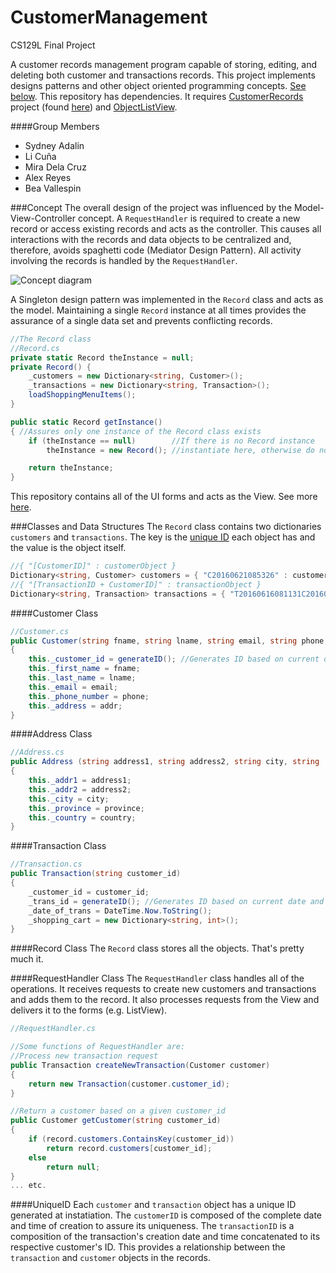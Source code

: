 # CustomerManagement
CS129L Final Project

A customer records management program capable of storing, editing, and deleting both customer and transactions records. This
project implements designs patterns and other object oriented programming concepts. [See below](#concept).
This repository has dependencies. It requires [CustomerRecords](https://github.com/alexako/CustomerRecords) project (found [here](https://github.com/alexako/CustomerRecords)) and [ObjectListView](http://objectlistview.sourceforge.net/cs/gettingStarted.html).

####Group Members
+ Sydney Adalin
+ Li Cuña
+ Mira Dela Cruz
+ Alex Reyes
+ Bea Vallespin

###Concept
The overall design of the project was influenced by the Model-View-Controller concept. A `RequestHandler` is required to create a new record or access existing records and acts as the controller. This causes all interactions with the records and data objects to be centralized and, therefore, avoids spaghetti code (Mediator Design Pattern). All activity involving the records is handled by the `RequestHandler`.

![Concept diagram][mvcdiagram]

A Singleton design pattern was implemented in the `Record` class and acts as the model. Maintaining a single `Record`
instance at all times provides the assurance of a single data set and prevents conflicting records.

```csharp
//The Record class
//Record.cs
private static Record theInstance = null;
private Record() {
    _customers = new Dictionary<string, Customer>();
    _transactions = new Dictionary<string, Transaction>();
    loadShoppingMenuItems();
}

public static Record getInstance()
{ //Assures only one instance of the Record class exists
    if (theInstance == null)        //If there is no Record instance 
        theInstance = new Record(); //instantiate here, otherwise do nothing

    return theInstance;
}
```

This repository contains all of the UI forms and acts as the View. See more [here](https://github.com/alexako/CustomerRecords).

###Classes and Data Structures
The `Record` class contains two dictionaries `customers` and `transactions`. The key is the [unique ID](#uniqueid) each object has and
the value is the object itself.

```csharp
//{ "[CustomerID]" : customerObject }
Dictionary<string, Customer> customers = { "C20160621085326" : customer }
//{ "[TransactionID + CustomerID]" : transactionObject }
Dictionary<string, Transaction> transactions = { "T20160616081131C20160621085326" : transaction }
```

####Customer Class
```csharp
//Customer.cs
public Customer(string fname, string lname, string email, string phone, Address addr)
{
    this._customer_id = generateID(); //Generates ID based on current date and time (YYYYMMDDHHmmSS)
    this._first_name = fname;
    this._last_name = lname;
    this._email = email;
    this._phone_number = phone;
    this._address = addr;
}
```

####Address Class
```csharp
//Address.cs
public Address (string address1, string address2, string city, string  province, string country)
{
    this._addr1 = address1;
    this._addr2 = address2;
    this._city = city;
    this._province = province;
    this._country = country;
}
```

####Transaction Class
```csharp
//Transaction.cs
public Transaction(string customer_id)
{
    _customer_id = customer_id;
    _trans_id = generateID(); //Generates ID based on current date and time + the corresponding customer's ID
    _date_of_trans = DateTime.Now.ToString();
    _shopping_cart = new Dictionary<string, int>();
}
```

####Record Class
The `Record` class stores all the objects. That's pretty much it.

####RequestHandler Class
The `RequestHandler` class handles all of the operations. It receives requests to create new customers and transactions and adds them to the record. It also processes requests from the View and delivers it to the forms (e.g. ListView).
```csharp
//RequestHandler.cs

//Some functions of RequestHandler are:
//Process new transaction request
public Transaction createNewTransaction(Customer customer)
{
    return new Transaction(customer.customer_id);
}

//Return a customer based on a given customer_id
public Customer getCustomer(string customer_id)
{
    if (record.customers.ContainsKey(customer_id))
        return record.customers[customer_id];
    else
        return null;
}
... etc.
```


####UniqueID
Each `customer` and `transaction` object has a unique ID generated at instatiation. The `customerID` is composed of the complete date and
time of creation to assure its uniqueness. The `transactionID` is a composition of the transaction's creation date and time concatenated
to its respective customer's ID. This provides a relationship between the `transaction` and `customer` objects in the records.

[mvcdiagram]: http://i.imgur.com/o73Q71Z.png?1
